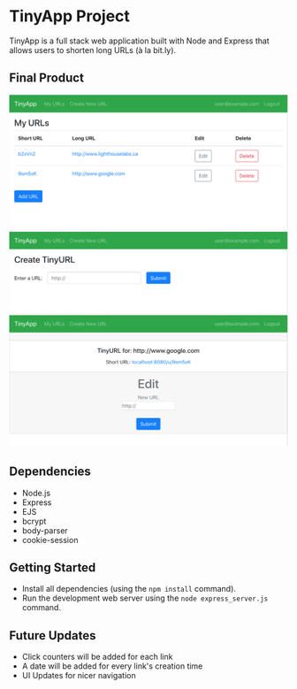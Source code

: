 # TinyApp Project

TinyApp is a full stack web application built with Node and Express that allows users to shorten long URLs (à la bit.ly).

## Final Product

!["URL Index Page"](https://github.com/hexular/tinyapp/blob/master/docs/urls-index.png?raw=true)
!["Create URL Page"](https://github.com/hexular/tinyapp/blob/master/docs/create-url.png?raw=true)
!["Edit URL Page"](https://github.com/hexular/tinyapp/blob/master/docs/edit-url.png?raw=true)

## Dependencies

- Node.js
- Express
- EJS
- bcrypt
- body-parser
- cookie-session

## Getting Started

- Install all dependencies (using the `npm install` command).
- Run the development web server using the `node express_server.js` command.

## Future Updates

- Click counters will be added for each link
- A date will be added for every link's creation time
- UI Updates for nicer navigation
